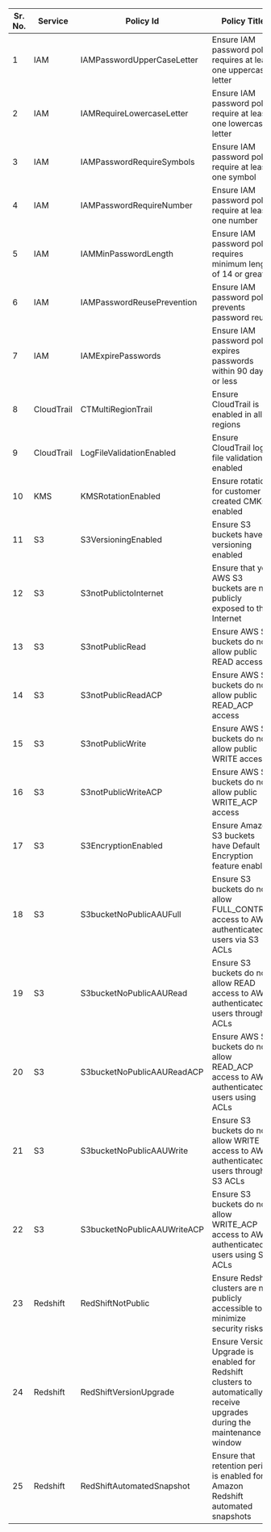|Sr. No.|  Service	|Policy Id					|Policy Title|
|-------|-----------|---------------------------|----------------------------------------------------------------|
|1		|IAM		|IAMPasswordUpperCaseLetter	|Ensure IAM password policy requires at least one uppercase letter|
|2		|IAM		|IAMRequireLowercaseLetter	|Ensure IAM password policy require at least one lowercase letter|
|3		|IAM		|IAMPasswordRequireSymbols	|Ensure IAM password policy require at least one symbol|
|4		|IAM		|IAMPasswordRequireNumber	|Ensure IAM password policy require at least one number|
|5		|IAM		|IAMMinPasswordLength		|Ensure IAM password policy requires minimum length of 14 or greater|
|6		|IAM		|IAMPasswordReusePrevention	|Ensure IAM password policy prevents password reuse|
|7		|IAM		|IAMExpirePasswords			|Ensure IAM password policy expires passwords within 90 days or less|
|8		|CloudTrail	|CTMultiRegionTrail			|Ensure CloudTrail is enabled in all regions|
|9		|CloudTrail	|LogFileValidationEnabled	|Ensure CloudTrail log file validation is enabled|
|10		|KMS		|KMSRotationEnabled			|Ensure rotation for customer created CMKs is enabled|
|11		|S3			|S3VersioningEnabled		|Ensure S3 buckets have versioning enabled|
|12		|S3			|S3notPublictoInternet		|Ensure that your AWS S3 buckets are not publicly exposed to the Internet|
|13		|S3			|S3notPublicRead			|Ensure AWS S3 buckets do not allow public READ access|
|14		|S3			|S3notPublicReadACP			|Ensure AWS S3 buckets do not allow public READ_ACP access|
|15		|S3			|S3notPublicWrite			|Ensure AWS S3 buckets do not allow public WRITE access|
|16		|S3			|S3notPublicWriteACP		|Ensure AWS S3 buckets do not allow public WRITE_ACP access|
|17		|S3			|S3EncryptionEnabled		|Ensure Amazon S3 buckets have Default Encryption feature enabled|
|18		|S3			|S3bucketNoPublicAAUFull	|Ensure S3 buckets do not allow FULL_CONTROL access to AWS authenticated users via S3 ACLs|
|19		|S3			|S3bucketNoPublicAAURead	|Ensure S3 buckets do not allow READ access to AWS authenticated users through ACLs|
|20		|S3			|S3bucketNoPublicAAUReadACP	|Ensure AWS S3 buckets do not allow READ_ACP access to AWS authenticated users using ACLs|
|21		|S3			|S3bucketNoPublicAAUWrite	|Ensure S3 buckets do not allow WRITE access to AWS authenticated users through S3 ACLs|
|22		|S3			|S3bucketNoPublicAAUWriteACP|Ensure S3 buckets do not allow WRITE_ACP access to AWS authenticated users using S3 ACLs|
|23		|Redshift	|RedShiftNotPublic			|Ensure Redshift clusters are not publicly accessible to minimize security risks|
|24		|Redshift	|RedShiftVersionUpgrade		|Ensure Version Upgrade is enabled for Redshift clusters to automatically receive upgrades during the maintenance window|
|25		|Redshift	|RedShiftAutomatedSnapshot	|Ensure that retention period is enabled for Amazon Redshift automated snapshots|
